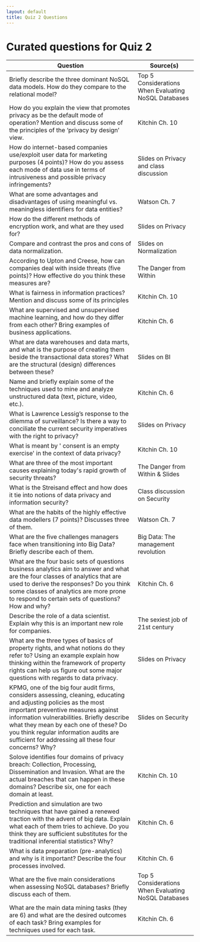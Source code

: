 ```yaml
---
layout: default
title: Quiz 2 Questions
---
```

# Curated questions for Quiz 2

Question | Source(s)
--- | ---
Briefly describe the three dominant NoSQL data models. How do they compare to the relational model? | Top 5 Considerations When Evaluating NoSQL Databases
How do you explain the view that promotes privacy as be the default mode of operation? Mention and discuss some of the principles of the ‘privacy by design’ view.  | Kitchin Ch. 10
How do internet-based companies use/exploit user data for marketing purposes (4 points)? How do you assess each mode of data use in terms of intrusiveness and possible privacy infringements? | Slides on Privacy and class discussion
What are some advantages and disadvantages of using meaningful vs. meaningless identifiers for data entities? | Watson Ch. 7
How do the different methods of encryption work, and what are they used for? | Slides on Privacy
Compare and contrast the pros and cons of data normalization. | Slides on Normalization
According to Upton and Creese, how can companies deal with inside threats (five points)? How effective do you think these measures are? | The Danger from Within
What is fairness in information practices? Mention and discuss some of its principles | Kitchin Ch. 10
What are supervised and unsupervised machine learning, and how do they differ from each other? Bring examples of business applications. | Kitchin Ch. 6
What are data warehouses and data marts, and what is the purpose of creating them beside the transactional data stores? What are the structural (design) differences between these?  | Slides on BI
Name and briefly explain some of the techniques used to mine and analyze unstructured data (text, picture, video, etc.). | Kitchin Ch. 6
What is Lawrence Lessig’s response to the dilemma of surveillance? Is there a way to conciliate the current security imperatives with the right to privacy? | Slides on Privacy
What is meant by ' consent is an empty exercise' in the context of data privacy? | Kitchin Ch. 10
What are three of the most important causes explaining today's rapid growth of security threats?  | The Danger from Within & Slides
What is the Streisand effect and how does it tie into notions of data privacy and information security? | Class discussion on Security
What are the habits of the highly effective data modellers (7 points)? Discusses three of them. | Watson Ch. 7
What are the five challenges managers face when transitioning into Big Data? Briefly describe each of them. | Big Data: The management revolution
What are the four basic sets of questions business analytics aim to answer and what are the four classes of analytics that are used to derive the responses? Do you think some classes of analytics are more prone to respond to certain sets of questions? How and why? | Kitchin Ch. 6
Describe the role of a data scientist. Explain why this is an important new role for companies. | The sexiest job of 21st century
What are the three types of basics of property rights, and what notions do they refer to? Using an example explain how thinking within the framework of property rights can help us figure out some major questions with regards to data privacy. | Slides on Privacy
KPMG, one of the big four audit firms, considers assessing, cleaning, educating and adjusting policies as the most important preventive measures against information vulnerabilities. Briefly describe what they mean by each one of these? Do you think regular information audits are sufficient for addressing all these four concerns? Why? | Slides on Security
Solove identifies four domains of privacy breach: Collection, Processing, Dissemination and Invasion. What are the actual breaches that can happen in these domains? Describe six, one for each domain at least. | Kitchin Ch. 10
Prediction and simulation are two techniques that have gained a renewed traction with the advent of big data. Explain what each of them tries to achieve. Do you think they are sufficient substitutes for the traditional inferential statistics? Why? | Kitchin Ch. 6
What is data preparation (pre-analytics) and why is it important? Describe the four processes involved. | Kitchin Ch. 6
What are the five main considerations when assessing NoSQL databases? Briefly discuss each of them. | Top 5 Considerations When Evaluating NoSQL Databases
What are the main data mining tasks (they are 6) and what are the desired outcomes of each task? Bring examples for techniques used for each task. | Kitchin Ch. 6